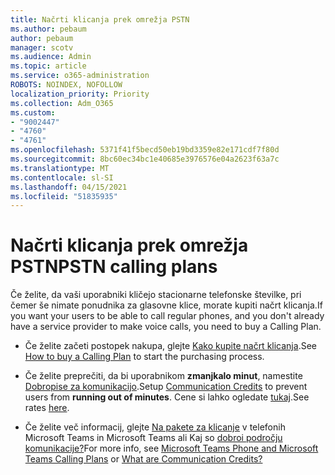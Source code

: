 ```yaml
---
title: Načrti klicanja prek omrežja PSTN
ms.author: pebaum
author: pebaum
manager: scotv
ms.audience: Admin
ms.topic: article
ms.service: o365-administration
ROBOTS: NOINDEX, NOFOLLOW
localization_priority: Priority
ms.collection: Adm_O365
ms.custom:
- "9002447"
- "4760"
- "4761"
ms.openlocfilehash: 5371f41f5becd50eb19bd3359e82e171cdf7f80d
ms.sourcegitcommit: 8bc60ec34bc1e40685e3976576e04a2623f63a7c
ms.translationtype: MT
ms.contentlocale: sl-SI
ms.lasthandoff: 04/15/2021
ms.locfileid: "51835935"
---
```

# <a name="pstn-calling-plans"></a><span data-ttu-id="8f284-102">Načrti klicanja prek omrežja PSTN</span><span class="sxs-lookup"><span data-stu-id="8f284-102">PSTN calling plans</span></span>

<span data-ttu-id="8f284-103">Če želite, da vaši uporabniki kličejo stacionarne telefonske številke, pri čemer še nimate ponudnika za glasovne klice, morate kupiti načrt klicanja.</span><span class="sxs-lookup"><span data-stu-id="8f284-103">If you want your users to be able to call regular phones, and you don't already have a service provider to make voice calls, you need to buy a Calling Plan.</span></span>

- <span data-ttu-id="8f284-104">Če želite začeti postopek nakupa, glejte [Kako kupite načrt klicanja](https://docs.microsoft.com/MicrosoftTeams/calling-plans-for-office-365).</span><span class="sxs-lookup"><span data-stu-id="8f284-104">See [How to buy a Calling Plan](https://docs.microsoft.com/MicrosoftTeams/calling-plans-for-office-365) to start the purchasing process.</span></span>

- <span data-ttu-id="8f284-105">Če želite preprečiti, da bi uporabnikom **zmanjkalo minut**, namestite [Dobropise za komunikacijo](https://docs.microsoft.com/microsoftteams/set-up-communications-credits-for-your-organization).</span><span class="sxs-lookup"><span data-stu-id="8f284-105">Setup [Communication Credits](https://docs.microsoft.com/microsoftteams/set-up-communications-credits-for-your-organization) to prevent users from **running out of minutes**.</span></span> <span data-ttu-id="8f284-106">Cene si lahko ogledate [tukaj](https://products.office.com/microsoft-teams/voice-calling).</span><span class="sxs-lookup"><span data-stu-id="8f284-106">See rates [here](https://products.office.com/microsoft-teams/voice-calling).</span></span> 

- <span data-ttu-id="8f284-107">Če želite več informacij, glejte [Na pakete za klicanje](https://docs.microsoft.com/MicrosoftTeams/calling-plan-landing-page) v telefonih Microsoft Teams in Microsoft Teams ali Kaj so [dobroi področju komunikacije?](https://docs.microsoft.com/microsoftteams/what-are-communications-credits)</span><span class="sxs-lookup"><span data-stu-id="8f284-107">For more info, see [Microsoft Teams Phone and Microsoft Teams Calling Plans](https://docs.microsoft.com/MicrosoftTeams/calling-plan-landing-page) or [What are Communication Credits?](https://docs.microsoft.com/microsoftteams/what-are-communications-credits)</span></span>
